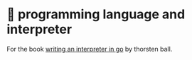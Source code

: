 # 🐒 programming language and interpreter

For the book [writing an interpreter in go](https://interpreterbook.com/) by thorsten ball.
